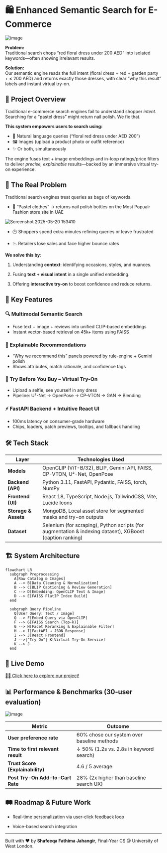 <!-- README.md – Enhanced Semantic Search for E-Commerce -->
🛍️ Enhanced Semantic Search for E-Commerce
===========================================

![image](https://github.com/user-attachments/assets/74afc582-6772-4639-b11c-e07fab5af660)

**Problem:**  
Traditional search chops “red floral dress under 200 AED” into isolated keywords—often showing irrelavant results.

**Solution:**  
Our semantic engine reads the full intent (floral dress + red + garden party + ≤ 200 AED) and returns exactly those dresses, with clear “why this result” labels and instant virtual try-on.

🚀 Project Overview
-------------------

Traditional e-commerce search engines fail to understand shopper *intent*. Searching for a “pastel dress” might return nail polish. We fix that.

**This system empowers users to search using:**
- 📝 Natural language queries (“floral red dress under AED 200”)
- 🖼️ Images (upload a product photo or outfit reference)
- ✨ Or both, simultaneously

The engine fuses text + image embeddings and in-loop ratings/price filters to deliver *precise, explainable* results—backed by an immersive virtual try-on experience.

🎯 The Real Problem
-------------------

Traditional search engines treat queries as bags of keywords.

*   🔴 “Pastel clothes” → returns nail polish bottles on the Most Popualr Fashion store site in UAE

![Screenshot 2025-05-20 153410](https://github.com/user-attachments/assets/afe9e65c-9e1a-4471-8f67-f6f4062e64ec)

    
*   🕒 Shoppers spend extra minutes refining queries or leave frustrated
    
*   📉 Retailers lose sales and face higher bounce rates
    

**We solve this by**:

1.  Understanding **context**: identifying occasions, styles, and nuances.
    
2.  Fusing **text + visual intent** in a single unified embedding.
    
3.  Offering **interactive try-on** to boost confidence and reduce returns.

    
## 🔑 Key Features

### 🔍 Multimodal Semantic Search  
- Fuse text + image + reviews into unified CLIP-based embeddings  
- Instant vector-based retrieval on 45k+ items using FAISS

### 🧠 Explainable Recommendations  
- “Why we recommend this” panels powered by rule-engine + Gemini polish  
- Shows attributes, match rationale, and confidence tags

### 👗 Try Before You Buy – Virtual Try-On  
- Upload a selfie, see yourself in any dress  
- Pipeline: U²-Net → OpenPose → CP-VTON → GAN → Blending

### ⚡ FastAPI Backend + Intuitive React UI  
- 100ms latency on consumer-grade hardware  
- Chips, loaders, patch previews, tooltips, and fallback handling

## 🛠️ Tech Stack

| Layer                 | Technologies Used                                                                            |
|----------------------|----------------------------------------------------------------------------------------------|
| **Models**     | OpenCLIP (ViT-B/32), BLIP, Gemini API, FAISS, CP-VTON, U²-Net, OpenPose                      |
| **Backend (API)**     | Python 3.11, FastAPI, Pydantic, FAISS, torch, NumPy                                          |
| **Frontend (UI)**     | React 18, TypeScript, Node.js, TailwindCSS, Vite, Lucide Icons                         |
| **Storage & Assets**  | MongoDB, Local asset store for segmented masks and try-on outputs                            |
| **Dataset**     | Selenium (for scraping), Python scripts (for augmentation & indexing dataset), XGBoost (caption ranking) |


🏗️ System Architecture
-----------------------

    flowchart LR
      subgraph Preprocessing
        A[Raw Catalog & Images]
        A --> B[Data Cleaning & Normalization]
        B --> C[BLIP Captioning & Review Generation]
        C --> D[Embedding: OpenCLIP Text & Image]
        D --> E[FAISS FlatIP Index Build]
      end
    
      subgraph Query Pipeline
        Q[User Query: Text / Image]
        Q --> F[Embed Query via OpenCLIP]
        F --> G[FAISS Search (Top-k)]
        G --> H[Facet Reranking & Explainable Filter]
        H --> I[FastAPI → JSON Response]
        I --> J[React Frontend]
        J -->|"Try On"| K[Virtual Try-On Service]
        K --> J
      end

## 🎥 Live Demo 

[👀✨ Click here to explore our project! ](https://www.canva.com/design/DAGodjKFnY0/z5C1IPc4cQ99Euixpy3PdQ/watch?utm_content=DAGodjKFnY0&utm_campaign=designshare&utm_medium=link2&utm_source=uniquelinks&utlId=h29ac98f660)


## 📊 Performance & Benchmarks (30-user evaluation)

![image](https://github.com/user-attachments/assets/8b3200e5-7600-4aff-811c-b499e28f251b)

| Metric                              | Outcome                                      |
|-------------------------------------|----------------------------------------------|
| **User preference rate**            | 60% chose our system over baseline methods   |
| **Time to first relevant result**   | ↓ 50% (1.2s vs. 2.8s in keyword search)      |
| **Trust Score (Explainability)**    | 4.6 / 5 average                              |
| **Post Try-On Add-to-Cart Rate**    | 28% (2x higher than baseline search UX)      |


🛤️ Roadmap & Future Work
-------------------------

*    Real-time personalization via user-click feedback loop
    
*    Voice-based search integration


* * *

Built with ❤️ by **Shafeeqa Fathima Jahangir**, Final-Year CS @ University of West London.


